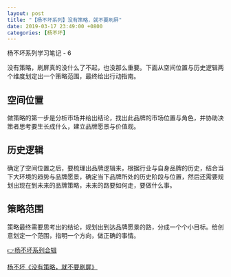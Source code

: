 ```yaml
---
layout: post
title: "【杨不坏系列】没有策略，就不要刷屏"
date: 2019-03-17 23:49:00 +0800
categories: [杨不坏]
---
```


杨不坏系列学习笔记 - 6

没有策略，刷屏真的没什么了不起，也没那么重要。下面从空间位置与历史逻辑两个维度划定出一个策略范围，最终给出行动指南。

## 空间位置

做策略的第一步是分析市场并给出结论，找出此品牌的市场位置与角色，并协助决策者思考要生长成什么，建立品牌愿景与价值观。

## 历史逻辑

确定了空间位置之后，要梳理出品牌逻辑来，根据行业与自身品牌的历史，结合当下大环境的趋势与品牌愿景，确定当下品牌所处的历史阶段与位置，然后还需要规划出现在到未来的品牌策略，未来的路要如何走，要做什么事。

## 策略范围

策略最终需要思考出的结论，规划出到达品牌愿景的路，分成一个个小目标。给创意划定一个范围，指明一个方向，做正确的事情。

[👉杨不坏系列合辑](./../../../../category/杨不坏)

[杨不坏《没有策略，就不要刷屏》](https://mp.weixin.qq.com/s/OJvdAp_vZ_JK0xbaJfE9uA)
